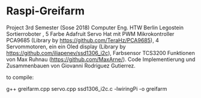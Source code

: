 # Raspi-Greifarm
  Project 3rd Semester (Sose 2018) Computer Eng. HTW Berlin
  Legostein Sortierroboter , 5 Farbe
  Adafruit Servo Hat mit PWM Mikrokontroller PCA9685 (Library by https://github.com/TeraHz/PCA9685), 4 Servommotoren, ein       ein Oled display (Library by https://github.com/iliapenev/ssd1306_i2c), Farbsensor TCS3200 
Funktionen von Max Ruhnau (https://github.com/MaxArne/). Code Implementierung und Zusammenbauen von Giovanni Rodriguez Gutierrez.

to compile:

g++ greifarm.cpp servo.cpp ssd1306_i2c.c -lwiringPi -o greifarm

